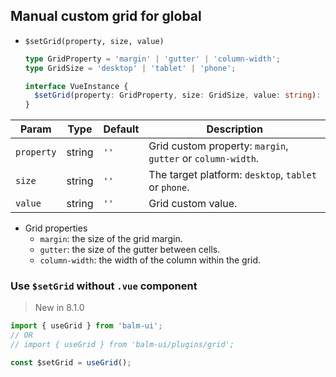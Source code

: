 ## Manual custom grid for global

- `$setGrid(property, size, value)`

  ```ts
  type GridProperty = 'margin' | 'gutter' | 'column-width';
  type GridSize = 'desktop' | 'tablet' | 'phone';

  interface VueInstance {
    $setGrid(property: GridProperty, size: GridSize, value: string): void;
  }
  ```

| Param      | Type   | Default | Description                                                 |
| ---------- | ------ | ------- | ----------------------------------------------------------- |
| `property` | string | `''`    | Grid custom property: `margin`, `gutter` or `column-width`. |
| `size`     | string | `''`    | The target platform: `desktop`, `tablet` or `phone`.        |
| `value`    | string | `''`    | Grid custom value.                                          |

- Grid properties
  - `margin`: the size of the grid margin.
  - `gutter`: the size of the gutter between cells.
  - `column-width`: the width of the column within the grid.

### Use `$setGrid` without `.vue` component

> New in 8.1.0

```js
import { useGrid } from 'balm-ui';
// OR
// import { useGrid } from 'balm-ui/plugins/grid';

const $setGrid = useGrid();
```
